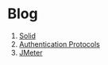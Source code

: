 # Blog
1. [Solid](src/SOLID/README.md)
1. [Authentication Protocols](src/Authentication-protocols/README.md)
1. [JMeter](src/JMeter/README.md)